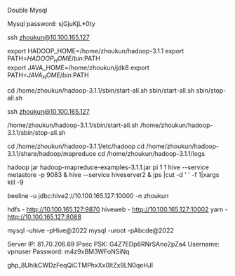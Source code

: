 
Double Mysql

Mysql password: sjGjuKjL*0ty 

ssh zhoukun@10.100.165.127

export HADOOP_HOME=/home/zhoukun/hadoop-3.1.1
export PATH=$HADOOP_HOME/bin:$PATH  
export JAVA_HOME=/home/zhoukun/jdk8
export PATH=$JAVA_HOME/bin:$PATH

cd /home/zhoukun/hadoop-3.1.1/sbin/start-all.sh
sbin/start-all.sh
sbin/stop-all.sh

ssh zhoukun@10.100.165.127

/home/zhoukun/hadoop-3.1.1/sbin/start-all.sh
/home/zhoukun/hadoop-3.1.1/sbin/stop-all.sh

cd /home/zhoukun/hadoop-3.1.1/etc/hadoop
cd /home/zhoukun/hadoop-3.1.1/share/hadoop/mapreduce
cd /home/zhoukun/hadoop-3.1.1/logs

hadoop jar hadoop-mapreduce-examples-3.1.1.jar pi 1 1
hive --service metastore -p 9083 &
hive --service hiveserver2 &
jps |cut -d ' ' -f 1|xargs kill -9


beeline -u jdbc:hive2://10.100.165.127:10000 -n zhoukun

hdfs - http://10.100.165.127:9870
hiveweb - http://10.100.165.127:10002
yarn - http://10.100.165.127:8088

mysql -uhive -pHive@2022
mysql -uroot -pAbcde@2022

Server IP: 81.70.206.69
IPsec PSK: G4Z7EDp6RNrSAno2pZa4
Username: vpnuser
Password: m4z9xBM3WFoNSiNq

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
